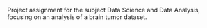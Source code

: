 Project assignment for the subject Data Science and Data Analysis, focusing on an analysis of a brain tumor dataset.
